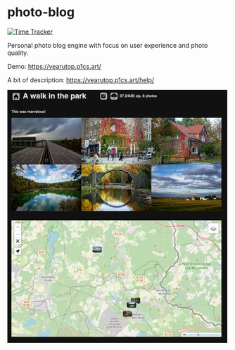 # photo-blog

[![Time Tracker](https://wakatime.com/badge/github/vearutop/photo-blog.svg)](https://wakatime.com/badge/github/vearutop/photo-blog)

Personal photo blog engine with focus on user experience and photo quality.

Demo: https://vearutop.p1cs.art/

A bit of description: https://vearutop.p1cs.art/help/

![resources/help/view-album.jpg](resources/help/view-album.jpg)
